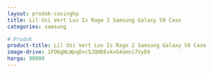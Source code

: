 ```yaml
---
layout: produk-casinghp
title: Lil Uzi Vert Luv Is Rage 2 Samsung Galaxy S9 Case
categories: samsung

# Produk
product-title: Lil Uzi Vert Luv Is Rage 2 Samsung Galaxy S9 Case
image-drive: 1FO6gNLWpqDvc5JQHBEvkvG4omni7VyD9
harga: 90000
---
```


